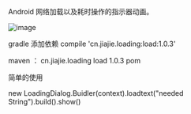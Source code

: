 Android 网络加载以及耗时操作的指示器动画。

![image](https://github.com/jiezongnewstar/AndroidLoadingView/blob/master/app/src/main/res/drawable/loading.gif)

gradle 添加依赖 compile 'cn.jiajie.loading:load:1.0.3'

maven ：
<dependency> 
    <groupId>cn.jiajie.loading</groupId> 
    <artifactId>load</artifactId> 
    <version>1.0.3</version> 
    <type>pom</type> 
</dependency>


简单的使用 

new LoadingDialog.Buidler(context).loadtext("needed String").build().show()
